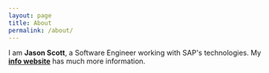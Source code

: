 ```yaml
---
layout: page
title: About
permalink: /about/
---
```


I am **Jason Scott**, a Software Engineer working with SAP's technologies. My **[info website](http://jasonscott.info/)** has much more information.
